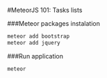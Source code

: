#MeteorJS 101: Tasks lists

###Meteor packages instalation

```sh
meteor add bootstrap
meteor add jquery
```

###Run application

```sh
meteor
````
